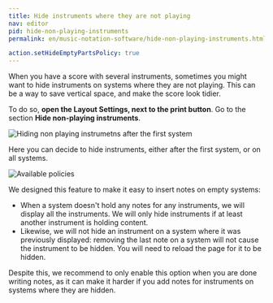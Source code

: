 ```yaml
---
title: Hide instruments where they are not playing
nav: editor
pid: hide-non-playing-instruments
permalink: en/music-notation-software/hide-non-playing-instruments.html

action.setHideEmptyPartsPolicy: true
---
```


When you have a score with several instruments, sometimes you might want to hide instruments on systems where they are 
not playing. This can be a way to save vertical space, and make the score look tidier. 

To do so, **open the Layout Settings, next to the print button**.
Go to the section **Hide non-playing instruments**. 

![Hiding non playing instrumetns after the first system](/help/assets/img/editor/example-hide-non-playing-instruments.gif)

Here you can decide to hide instruments, either after the first system, or on all systems. 

![Available policies](/help/assets/img/editor/hide-non-playing-instruments-policies.png)

We designed this feature to make it easy to insert notes on empty systems: 
- When a system doesn't hold any notes for any instruments, we will display all the 
instruments. We will only hide instruments if at least another instrument is holding content. 
- Likewise, we will not hide an instrument on a system where it was previously displayed: removing the last note 
on a system will not cause the instrument to be hidden. You will need to reload the page for it to be hidden. 

Despite this, we recommend to only enable this option when you are done writing notes, as it can make it harder if you 
add notes for instruments on systems where they are hidden. 
